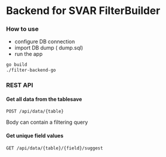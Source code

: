 Backend for SVAR FilterBuilder
=======


### How to use

- configure DB connection
- import DB dump ( dump.sql)
- run the app

```bash
go build
./filter-backend-go
```

### REST API

#### Get all data from the tablesave

```
POST /api/data/{table}
```

Body can contain a filtering query

#### Get unique field values

```
GET /api/data/{table}/{field}/suggest
```
